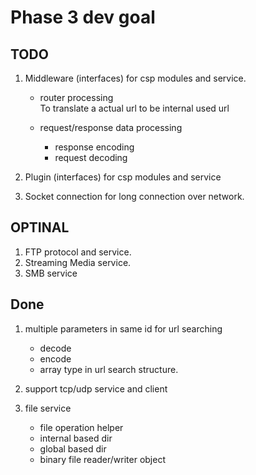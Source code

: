 # Phase 3 dev goal

## TODO

1. Middleware (interfaces) for csp modules and service.

   - router processing  
     To translate a actual url to be internal used url

   - request/response data processing
     - response encoding
     - request decoding

2. Plugin (interfaces) for csp modules and service
3. Socket connection for long connection over network.

## OPTINAL

1. FTP protocol and service.
2. Streaming Media service.
3. SMB service

## Done

1. multiple parameters in same id for url searching

   - decode
   - encode
   - array type in url search structure.

2. support tcp/udp service and client

3. file service

   - file operation helper
   - internal based dir
   - global based dir
   - binary file reader/writer object
